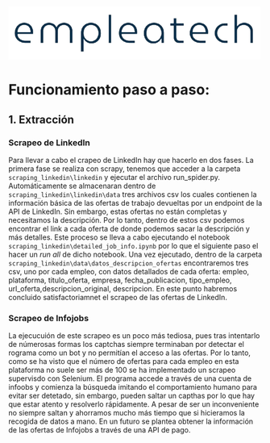 ![alt text](imagenes/logo_sin_fondo_2.png)



# Funcionamiento paso a paso:

## **1. Extracción**

### **Scrapeo de LinkedIn**

Para llevar a cabo el crapeo de LinkedIn hay que hacerlo en dos fases. La primera fase se realiza con scrapy, tenemos que acceder a la carpeta `scraping_linkedin\linkedin` y ejecutar el archivo run_spider.py. Automáticamente se almacenaran dentro de `scraping_linkedin\linkedin\data` tres archivos csv los cuales contienen la información básica de las ofertas de trabajo devueltas por un endpoint de la API de LinkedIn. Sin embargo, estas ofertas no están completas y necesitamos la descripción. Por lo tanto, dentro de estos csv podemos encontrar el link a cada oferta de donde podemos sacar la descripción y más detalles. Este proceso se lleva a cabo ejecutando el notebook `scraping_linkedin\detailed_job_info.ipynb` por lo que el siguiente paso el hacer un *run all* de dicho notebook. Una vez ejecutado, dentro de la carpeta `scraping_linkedin\data\datos_descripcion_ofertas` encontraremos tres csv, uno por cada empleo, con datos detallados de cada oferta: empleo, plataforma, titulo_oferta, empresa, fecha_publicacion, tipo_empleo, url_oferta,descripcion_original, descripcion. En este punto habremos concluido satisfactoriamnet el scrapeo de las ofertas de LinkedIn.

### **Scrapeo de Infojobs**
La ejecucuión de este scrapeo es un poco más tediosa, pues tras intentarlo de númerosas formas los captchas siempre terminaban por detectar el rograma como un bot y no permitían el acceso a las ofertas. Por lo tanto, como se ha visto que el número de ofertas para cada empleo en esta plataforma no suele ser más de 100 se ha implementado un scrapeo supervisdo con Selenium. El programa accede a través de una cuenta de infoobs y comienza la búsqueda imitando el comportamiento humano para evitar ser detetado, sin embargo, pueden saltar un capthas por lo que hay que estar atento y resolverlo rápidamente. A pesar de ser un inconveniente no siempre saltan y ahorramos mucho más tiempo que si hicieramos la recogida de datos a mano. En un futuro se plantea obtener la información de las ofertas de Infojobs a través de una API de pago. 

